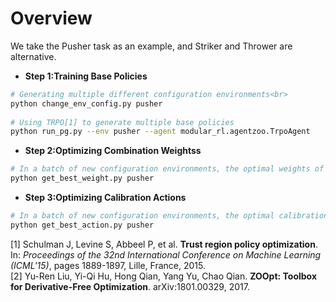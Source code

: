 # Overview

We take the Pusher task as an example, and Striker and Thrower are alternative.
- **Step 1:Training Base Policies**<br>
```bash
# Generating multiple different configuration environments<br>
python change_env_config.py pusher 
    
# Using TRPO[1] to generate multiple base policies
python run_pg.py --env pusher --agent modular_rl.agentzoo.TrpoAgent  
```

- **Step 2:Optimizing Combination Weightss**<br>
```bash
# In a batch of new configuration environments, the optimal weights of base policies are obtained based on zoopt[2]
python get_best_weight.py pusher
```

- **Step 3:Optimizing Calibration Actions**<br>
```bash
# In a batch of new configuration environments, the optimal calibration actions are obtained based on zoopt[2]
python get_best_action.py pusher 
```

[1] Schulman J, Levine S, Abbeel P, et al. **Trust region policy optimization**. In: *Proceedings of the 32nd International Conference on Machine Learning (ICML'15)*, pages 1889-1897, Lille, France, 2015.<br>
[2] Yu-Ren Liu, Yi-Qi Hu, Hong Qian, Yang Yu, Chao Qian. **ZOOpt: Toolbox for Derivative-Free Optimization**. arXiv:1801.00329, 2017.
